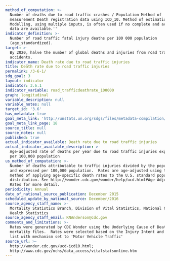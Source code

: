```yaml
---
method_of_computation: >-
  Number of deaths due to road traffic crashes / Population Method of
  measurement Death registration data using ICD_10. Method of estimation
  Modelling, using multiple inputs, is often used if no complete and accurate
  data are available.''
indicator_definition: >-
  Number of road traffic fatal injury deaths per 100 000 population
  (age_standardized).
target: >-
  By 2020, halve the number of global deaths and injuries from road traffic
  accidents.
indicator_name: Death rate due to road traffic injuries
title: Death rate due to road traffic injuries
permalink: /3-6-1/
sdg_goal: 3
layout: indicator
indicator: 3.6.1
indicator_variable: road_trafficdeathrate_100000
graph: longitudinal
variable_description: null
variable_notes: null
target_id: '3.6'
has_metadata: true
goal_meta_link: 'http://unstats.un.org/sdgs/files/metadata-compilation/Metadata-Goal-3.pdf'
goal_meta_link_page: 18
source_title: null
source_notes: null
published: true
actual_indicator_available: Death rate due to road traffic injuries
actual_indicator_available_description: >-
  Age-adjusted rate of deaths per year due to road traffic injuries expressed
  per 100,000 population
us_method_of_computation: >-
  Number of deaths attributable to traffic injuries divided by the population
  and expressed per 100,000 population.  Rates are age-adjusted using the direct
  method of applying age-specific death rates to the U.S. standard population
  distribution. See http://wonder.cdc.gov/wonder/help/ucd.html#Age-Adjusted
  Rates for more detail.
periodicity: Annual
date_of_national_source_publication: December 2015
scheduled_update_by_national_source: December/2016
source_agency_staff_name: >-
  Mortality Statistics Branch, Division of Vital Statistics, National Center for
  Health Statistics
source_agency_staff_email: RNAnderson@cdc.gov
comments_and_limitations: >-
  Rates were generated by CDC Wonder using the Underlying Cause of Death
  mortality files.  Rates were selected based on the Injury Intent and Mechanism
  list with mechanism set to 'Motor Vehicle Traffic'
source_url: >-
  http://wonder.cdc.gov/ucd-icd10.html;
  http://www.cdc.gov/nchs/data_access/vitalstatsonline.htm
---
```

